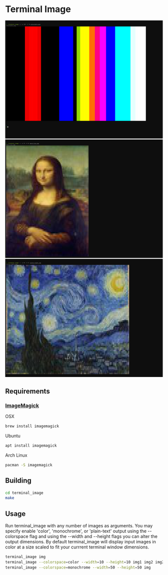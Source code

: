 # Terminal Image

![Example output using a color table image](docs/images/example_color-table.png)
![Example output using an image of Mona Lisa](docs/images/example_mona-lisa.png)
![Example output using an image of Starry Night](docs/images/example_starry-night.png)


## Requirements

### [ImageMagick](https://github.com/ImageMagick/ImageMagick)

OSX
```bash
brew install imagemagick
```
Ubuntu
```bash
apt install imagemagick
```
Arch Linux
```bash
pacman -S imagemagick
```

## Building

```bash
cd terminal_image
make
```

## Usage

Run terminal_image with any number of images as arguments. You may specify enable 'color', 'monochrome', or 'plain-text' output using the --colorspace flag and using the --width and --height flags you can alter the output dimensions. By default terminal_image will display input images in color at a size scaled to fit your currrent terminal window dimensions.

```bash
terminal_image img                                                        # display an image in color scaled to fit your terminal window
terminal_image --colorspace=color --width=10 --height=10 img1 img2 img2   # display multiple images in color at 10x10 scale
terminal_image --colorspace=monochrome --width=50 --height=50 img         # display an image in monochrome mode at 50x50 scale
```

